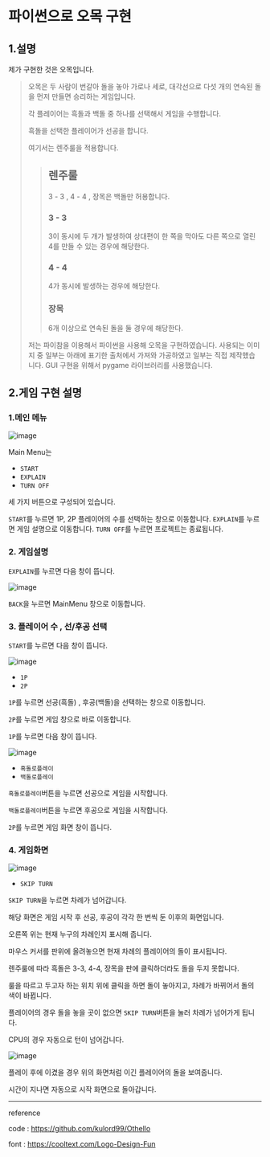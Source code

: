 파이썬으로 오목 구현
====================

1.설명
------
제가 구현한 것은 오목입니다.   
   
> 오목은 두 사람이 번갈아 돌을 놓아 가로나 세로, 대각선으로 다섯 개의 연속된 돌을 먼저 만들면 승리하는 게임입니다.
>
> 각 플레이어는 흑돌과 백돌 중 하나를 선택해서 게임을 수행합니다.
>
> 흑돌을 선택한 플레이어가 선공을 합니다.
>
> 여기서는 렌주룰을 적용합니다.
>>
>> ## 렌주룰
>>
>> 3 - 3 , 4 - 4 , 장목은 백돌만 허용합니다.
>>
>> ### 3 - 3
>> 
>> 3이 동시에 두 개가 발생하여 상대편이 한 쪽을 막아도 다른 쪽으로 열린 4를 만들 수 있는 경우에 해당한다.
>>  
>> ### 4 - 4
>>
>> 4가 동시에 발생하는 경우에 해당한다.
>>   
>> ### 장목
>> 6개 이상으로 연속된 돌을 둘 경우에 해당한다.
>
> 저는 파이참을 이용해서 파이썬을 사용해 오목을 구현하였습니다. 사용되는 이미지 중 일부는 아래에 표기한 출처에서 가져와 가공하였고 일부는 직접 제작했습니다. GUI 구현을 위해서 pygame 라이브러리를 사용했습니다.

2.게임 구현 설명
----------------

### 1.메인 메뉴

![image](/project/Images/markdown/main.PNG)

Main Menu는 

- `START`
- `EXPLAIN`
- `TURN OFF`

세 가지 버튼으로 구성되어 있습니다.

`START`를 누르면 1P, 2P 플레이어의 수를 선택하는 창으로 이동합니다.
`EXPLAIN`를 누르면 게임 설명으로 이동합니다.
`TURN OFF`를 누르면 프로젝트는 종료됩니다.

### 2. 게임설명

`EXPLAIN`를 누르면 다음 창이 뜹니다.

![image](/project/Images/markdown/explain.PNG)

`BACK`을 누르면 MainMenu 창으로 이동합니다.

### 3. 플레이어 수 , 선/후공 선택

`START`를 누르면 다음 창이 뜹니다.

![image](/project/Images/markdown/player.PNG)

- `1P`
- `2P`

`1P`를 누르면 선공(흑돌) , 후공(백돌)을 선택하는 창으로 이동합니다.

`2P`를 누르면 게임 창으로 바로 이동합니다.

`1P`를 누르면 다음 창이 뜹니다.

![image](/project/Images/markdown/select_color.PNG)

- `흑돌로플레이`
- `백돌로플레이`

`흑돌로플레이`버튼을 누르면 선공으로 게임을 시작합니다.

`백돌로플레이`버튼을 누르면 후공으로 게임을 시작합니다.

`2P`를 누르면 게임 화면 창이 뜹니다.

### 4. 게임화면

![image](/project/Images/markdown/play.PNG)

- `SKIP TURN`

`SKIP TURN`을 누르면 차례가 넘어갑니다.

해당 화면은 게임 시작 후 선공, 후공이 각각 한 번씩 둔 이후의 화면입니다. 

오른쪽 위는 현재 누구의 차례인지 표시해 줍니다.

마우스 커서를 판위에 올려놓으면 현재 차례의 플레이어의 돌이 표시됩니다.

렌주룰에 따라 흑돌은 3-3, 4-4, 장목을 판에 클릭하더라도 돌을 두지 못합니다.

룰을 따르고 두고자 하는 위치 위에 클릭을 하면 돌이 놓아지고, 차례가 바뀌어서 돌의 색이 바뀝니다.

플레이어의 경우 돌을 놓을 곳이 없으면 `SKIP TURN`버튼을 눌러 차례가 넘어가게 됩니다.

CPU의 경우 자동으로 턴이 넘어갑니다.

![image](/project/Images/markdown/victory.PNG)

플레이 후에 이겼을 경우 위의 화면처럼 이긴 플레이어의 돌을 보여줍니다.

시간이 지나면 자동으로 시작 화면으로 돌아갑니다.

-----------------------------------------

reference

code : https://github.com/kulord99/Othello

font : https://cooltext.com/Logo-Design-Fun
